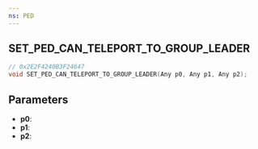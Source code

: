 ```yaml
---
ns: PED
---
```

## SET_PED_CAN_TELEPORT_TO_GROUP_LEADER

```c
// 0x2E2F4240B3F24647
void SET_PED_CAN_TELEPORT_TO_GROUP_LEADER(Any p0, Any p1, Any p2);
```

## Parameters
* **p0**:
* **p1**:
* **p2**:
